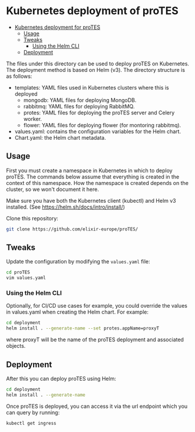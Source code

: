 # Kubernetes deployment of proTES

- [Kubernetes deployment for proTES](#kubernetes-deployment-for-protes)
    - [Usage](#usage)
    - [Tweaks](#tweaks)
      - [Using the Helm CLI](#helmclitweaks)
    - [Deployment](#deployment)

The files under this directory can be used to deploy proTES on Kubernetes. 
The deployment method is based on Helm (v3). The directory structure is as 
follows:

- templates: YAML files used in Kubernetes clusters where this is deployed
  - mongodb: YAML files for deploying MongoDB.
  - rabbitmq: YAML files for deploying RabbitMQ.
  - protes: YAML files for deploying the proTES server and Celery worker.
  - flower: YAML files for deploying flower (for montoring rabbitmq).
- values.yaml: contains the configuration variables for the Helm chart.
- Chart.yaml: the Helm chart metadata.

## Usage

First you must create a namespace in Kubernetes in which to deploy proTES. The
commands below assume that everything is created in the context of this
namespace. How the namespace is created depends on the cluster, so we won't
document it here.

Make sure you have both the Kubernetes client (kubectl) and Helm v3 installed.
(See https://helm.sh/docs/intro/install/)

Clone this repository:

```bash
git clone https://github.com/elixir-europe/proTES/
```

## Tweaks

Update the configuration by modifying the `values.yaml` file:

```bash
cd proTES
vim values.yaml
```

### Using the Helm CLI

Optionally, for CI/CD use cases for example, you could override the values in 
values.yaml when creating the Helm chart. For example:

```bash 
cd deployment
helm install . --generate-name --set protes.appName=proxyT
```

where proxyT will be the name of the proTES deployment and associated objects.

## Deployment

After this you can deploy proTES using Helm:

```bash 
cd deployment
helm install . --generate-name
```

Once proTES is deployed, you can access it via the url endpoint which you can 
query by running:

```bash 
kubectl get ingress
```


